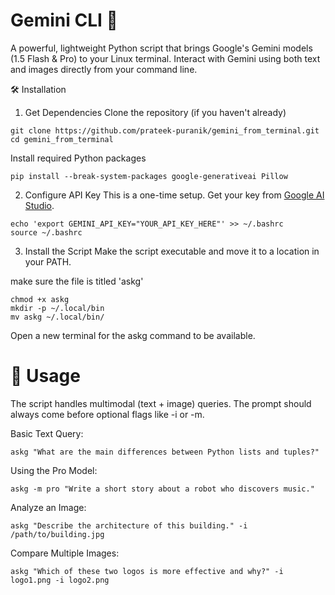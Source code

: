 # Gemini CLI 🚀

A powerful, lightweight Python script that brings Google's Gemini models (1.5 Flash & Pro) to your Linux terminal. Interact with Gemini using both text and images directly from your command line.

🛠️ Installation
1. Get Dependencies
Clone the repository (if you haven't already)
```
git clone https://github.com/prateek-puranik/gemini_from_terminal.git
cd gemini_from_terminal
```

Install required Python packages
```
pip install --break-system-packages google-generativeai Pillow
```

2. Configure API Key
This is a one-time setup. Get your key from [Google AI Studio](https://aistudio.google.com/).

```
echo 'export GEMINI_API_KEY="YOUR_API_KEY_HERE"' >> ~/.bashrc
source ~/.bashrc
```

3. Install the Script
Make the script executable and move it to a location in your PATH.

make sure the file is titled 'askg'
```
chmod +x askg
mkdir -p ~/.local/bin
mv askg ~/.local/bin/
```

Open a new terminal for the askg command to be available.

# 🚀 Usage
The script handles multimodal (text + image) queries. The prompt should always come before optional flags like -i or -m.

Basic Text Query:
```
askg "What are the main differences between Python lists and tuples?"
```

Using the Pro Model:
```
askg -m pro "Write a short story about a robot who discovers music."
```

Analyze an Image:
```
askg "Describe the architecture of this building." -i /path/to/building.jpg
```

Compare Multiple Images:
```
askg "Which of these two logos is more effective and why?" -i logo1.png -i logo2.png
```
